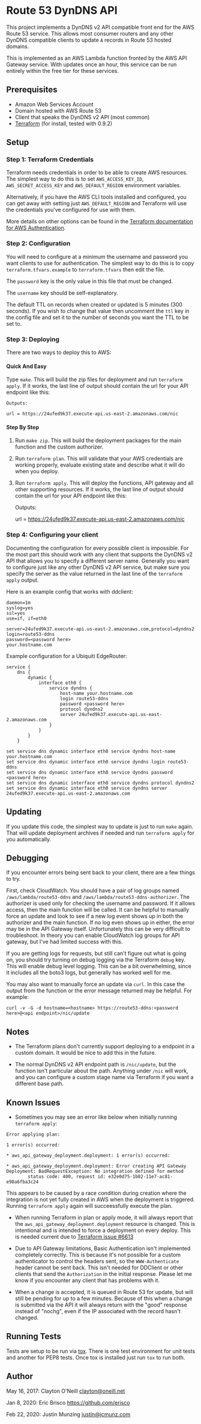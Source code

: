 # Route 53 DynDNS API

This project implements a DynDNS v2 API compatible front end for the AWS Route
53 service.  This allows most consumer routers and any other DynDNS compatible
clients to update `A` records in Route 53 hosted domains.

This is implemented as an AWS Lambda function fronted by the AWS API Gateway
service.  With updates once an hour, this service can be run entirely within
the free tier for these services.

## Prerequisites

* Amazon Web Services Account
* Domain hosted with AWS Route 53
* Client that speaks the DynDNS v2 API (most common)
* [Terraform](https://www.terraform.io/) (for install, tested with 0.9.2)

## Setup

### Step 1: Terraform Credentials

Terraform needs credentials in order to be able to create AWS resources.  The
simplest way to do this is to set `AWS_ACCESS_KEY_ID`, `AWS_SECRET_ACCESS_KEY`
and `AWS_DEFAULT_REGION` environment variables.  

Alternatively, if you have the AWS CLI tools installed and configured, you can
get away with setting just `AWS_DEFAULT_REGION` and Terraform will use the
credentials you've configured for use with them.

More details on other options can be found in the [Terraform documentation for
AWS
Authentication](https://www.terraform.io/docs/providers/aws/#authentication).

### Step 2: Configuration

You will need to configure at a minimum the username and password you want
clients to use for authentication.  The simplest way to do this is to copy
`terraform.tfvars.example` to `terraform.tfvars` then edit the file.

The `password` key is the only value in this file that must be changed.

The `username` key should be self-explanatory.

The default TTL on records when created or updated is 5 minutes (300 seconds).
If you wish to change that value then uncomment the `ttl` key in the config
file and set it to the number of seconds you want the TTL to be set to.

### Step 3: Deploying

There are two ways to deploy this to AWS:

#### Quick And Easy

Type `make`.  This will build the zip files for deployment and run `terraform
apply`.  If it works, the last line of output should contain the url for your
API endpoint like this:

    Outputs:

    url = https://24ufed9k37.execute-api.us-east-2.amazonaws.com/nic

#### Step By Step

1. Run `make zip`.  This will build the deployment packages for the main
   function and the custom authorizer.

2. Run `terraform plan`.  This will validate that your AWS credentials are
   working properly, evaluate existing state and describe what it will do when
   you deploy.

3. Run `terraform apply`.  This will deploy the functions, API gateway and all
   other supporting resources.  If it works, the last line of output should
   contain the url for your API endpoint like this:


    Outputs:

    url = https://24ufed9k37.execute-api.us-east-2.amazonaws.com/nic

### Step 4: Configuring your client

Documenting the configuration for every possible client is impossible.  For the
most part this should work with any client that supports the DynDNS v2 API that
allows you to specify a different server name.  Generally you want to configure
just like any other DynDNS v2 API service, but make sure you specify the server
as the value returned in the last line of the `terraform apply` output.

Here is an example config that works with ddclient:

    daemon=1m
    syslog=yes
    ssl=yes
    use=if, if=eth0

    server=24ufed9k37.execute-api.us-east-2.amazonaws.com,protocol=dyndns2
    login=route53-ddns
    password=<password here>
    your.hostname.com

Example configuration for a Ubiquiti EdgeRouter:

    service {
        dns {
            dynamic {
                interface eth0 {
                    service dyndns {
                        host-name your.hostname.com
                        login route53-ddns
                        password <password here>
                        protocol dyndns2
                        server 24ufed9k37.execute-api.us-east-2.amazonaws.com
                    }
                }
            }
        }

    set service dns dynamic interface eth0 service dyndns host-name your.hostname.com
    set service dns dynamic interface eth0 service dyndns login route53-ddns
    set service dns dynamic interface eth0 service dyndns password <password here>
    set service dns dynamic interface eth0 service dyndns protocol dyndns2
    set service dns dynamic interface eth0 service dyndns server 24ufed9k37.execute-api.us-east-2.amazonaws.com
    

## Updating

If you update this code, the simplest way to update is just to run `make`
again.  That will update deployment archives if needed and run `terraform
apply` for you automatically.

## Debugging

If you encounter errors being sent back to your client, there are a few things
to try.

First, check CloudWatch.  You should have a pair of log groups named
`/aws/lambda/route53-ddns` and `/aws/lambda/route53-ddns-authorizer`.  The
authorizer is used only for checking the username and password.  If it allows
access, then the main function will be called.  It can be helpful to manually
force an update and look to see if a new log event shows up in both the
authorizer and the main function.  If no log even shows up in either, the error
may be in the API Gateway itself.  Unfortunately this can be very difficult to
troubleshoot.  In theory you can enable CloudWatch log groups for API gateway,
but I've had limited success with this.

If you are getting logs for requests, but still can't figure out what is going
on, you should try turning on debug logging via the Terraform `debug` key.
This will enable debug level logging.  This can be a bit overwhelming, since it
includes all the boto3 logs, but generally has worked well for me.

You may also want to manually force an update via `curl`.  In this case the
output from the function or the error message returned may be helpful.  For
example:

    curl -v -G -d hostname=<hostname> https://route53-ddns:<password here>@<api endpoint>/nic/update

## Notes

* The Terraform plans don't currently support deploying to a endpoint in a
  custom domain.  It would be nice to add this in the future.

* The normal DynDNS v2 API endpoint path is `/nic/update`, but the function
  isn't particular about the path.  Anything under `/nic` will work, and you
  can configure a custom stage name via Terraform if you want a different base
  path.

## Known Issues

* Sometimes you may see an error like below when initially running `terraform apply`:

```
Error applying plan:

1 error(s) occurred:

* aws_api_gateway_deployment.deployment: 1 error(s) occurred:

* aws_api_gateway_deployment.deployment: Error creating API Gateway Deployment: BadRequestException: No integration defined for method
        status code: 400, request id: e32e0d75-1b02-11e7-ac81-e98a6fba3c24
```
This appears to be caused by a race condition during creation where the
integration is not yet fully created in AWS when the deployment is triggered.
Running `terraform apply` again will succeessfully execute the plan.

* When running Terraform in plan or apply mode, it will always report that the
  `aws_api_gateway_deployment.deployment` resource is changed.  This is
  intentional and is intended to force a deployment on every deploy.  This is
  needed current due to [Terraform issue
  #6613](https://github.com/hashicorp/terraform/issues/6613)

* Due to API Gateway limitations, Basic Authentication isn't implemented
  completely correctly.  This is because it's not possible for a custom
  authenticator to control the headers sent, so the `WWW-Authenticate` header
  cannot be sent back.  This isn't needed for DDClient or other clients that
  send the `Authorization` in the initial response.  Please let me know if you
  encounter any client that has problems with it.

* When a change is accepted, it is queued in Route 53 for update, but will
  still be pending for up to a few minutes.  Because of this when a change is
  submitted via the API it will always return with the "good" response instead
  of "nochg", even if the IP associated with the record hasn't changed.

## Running Tests

Tests are setup to be run via [tox](https://pypi.python.org/pypi/tox).  There
is one test environment for unit tests and another for PEP8 tests.  Once tox is
installed just run `tox` to run both.

## Author

May 16, 2017:
Clayton O'Neill 
<clayton@oneill.net>

Jan 8, 2020:
Eric Brisco
https://github.com/erisco

Feb 22, 2020:
Justin Munzing
justin@jcmunz.com

